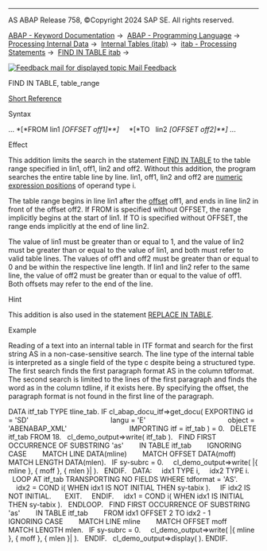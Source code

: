   

* * *

AS ABAP Release 758, ©Copyright 2024 SAP SE. All rights reserved.

[ABAP - Keyword Documentation](javascript:call_link\('abenabap.htm'\)) →  [ABAP - Programming Language](javascript:call_link\('abenabap_reference.htm'\)) →  [Processing Internal Data](javascript:call_link\('abenabap_data_working.htm'\)) →  [Internal Tables (itab)](javascript:call_link\('abenitab.htm'\)) →  [itab - Processing Statements](javascript:call_link\('abentable_processing_statements.htm'\)) →  [FIND IN TABLE itab](javascript:call_link\('abapfind_itab.htm'\)) → 

 [![](Mail.gif?object=Mail.gif "Feedback mail for displayed topic") Mail Feedback](mailto:f1_help@sap.com?subject=Feedback%20on%20ABAP%20Documentation&body=Document:%20FIND%20IN%20TABLE%2C%20table_range%2C%20ABAPFIND_TABLE_RANGE%2C%20758%0D%0A%0D%0AError:%0D%0A%0D%0A%0D%0A%0D%0ASuggestion%20for%20improvement:)

FIND IN TABLE, table\_range

[Short Reference](javascript:call_link\('abapfind_shortref.htm'\))

Syntax

... *\[*FROM lin1 *\[*OFFSET off1*\]**\]*
    *\[*TO   lin2 *\[*OFFSET off2*\]**\]* ...

Effect

This addition limits the search in the statement [FIND IN TABLE](javascript:call_link\('abapfind_itab.htm'\)) to the table range specified in lin1, off1, lin2 and off2. Without this addition, the program searches the entire table line by line. lin1, off1, lin2 and off2 are [numeric expression positions](javascript:call_link\('abennumerical_expr_position_glosry.htm'\) "Glossary Entry") of operand type i.

The table range begins in line lin1 after the [offset](javascript:call_link\('abenoffset_glosry.htm'\) "Glossary Entry") off1, and ends in line lin2 in front of the offset off2. If FROM is specified without OFFSET, the range implicitly begins at the start of lin1. If TO is specified without OFFSET, the range ends implicitly at the end of line lin2.

The value of lin1 must be greater than or equal to 1, and the value of lin2 must be greater than or equal to the value of lin1, and both must refer to valid table lines. The values of off1 and off2 must be greater than or equal to 0 and be within the respective line length. If lin1 and lin2 refer to the same line, the value of off2 must be greater than or equal to the value of off1. Both offsets may refer to the end of the line.

Hint

This addition is also used in the statement [REPLACE IN TABLE](javascript:call_link\('abapreplace_itab.htm'\)).

Example

Reading of a text into an internal table in ITF format and search for the first string AS in a non-case-sensitive search. The line type of the internal table is interpreted as a single field of the type c despite being a structured type. The first search finds the first paragraph format AS in the column tdformat. The second search is limited to the lines of the first paragraph and finds the word as in the column tdline, if it exists here. By specifying the offset, the paragraph format is not found in the first line of the paragraph.

DATA itf\_tab TYPE tline\_tab.
IF cl\_abap\_docu\_itf=>get\_docu( EXPORTING id = 'SD'
                                         langu = 'E'
                                         object = 'ABENABAP\_XML'
                               IMPORTING itf = itf\_tab ) = 0.
  DELETE itf\_tab FROM 18.
  cl\_demo\_output=>write( itf\_tab ).
  FIND FIRST OCCURRENCE OF SUBSTRING 'as'
       IN TABLE itf\_tab
       IGNORING CASE
       MATCH LINE DATA(mline)
       MATCH OFFSET DATA(moff)
       MATCH LENGTH DATA(mlen).
  IF sy-subrc = 0.
    cl\_demo\_output=>write( |{ mline }, { moff }, { mlen }| ).
  ENDIF.
  DATA:
    idx1 TYPE i,
    idx2 TYPE i.
  LOOP AT itf\_tab TRANSPORTING NO FIELDS WHERE tdformat = 'AS'.
    idx2 = COND i( WHEN idx1 IS NOT INITIAL THEN sy-tabix ).
    IF idx2 IS NOT INITIAL.
      EXIT.
    ENDIF.
    idx1 = COND i( WHEN idx1 IS INITIAL THEN sy-tabix ).
  ENDLOOP.
  FIND FIRST OCCURRENCE OF SUBSTRING 'as'
       IN TABLE itf\_tab
       FROM idx1 OFFSET 2 TO idx2 - 1
       IGNORING CASE
       MATCH LINE mline
       MATCH OFFSET moff
       MATCH LENGTH mlen.
  IF sy-subrc = 0.
    cl\_demo\_output=>write( |{ mline }, { moff }, { mlen }| ).
  ENDIF.
  cl\_demo\_output=>display( ).
ENDIF.
